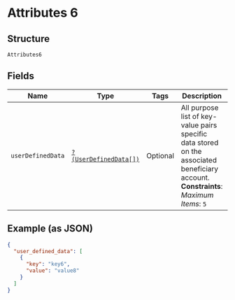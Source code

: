 
# Attributes 6

## Structure

`Attributes6`

## Fields

| Name | Type | Tags | Description | Getter | Setter |
|  --- | --- | --- | --- | --- | --- |
| `userDefinedData` | [`?(UserDefinedData[])`](../../doc/models/user-defined-data.md) | Optional | All purpose list of key-value pairs specific data stored on the associated beneficiary account.<br>**Constraints**: *Maximum Items*: `5` | getUserDefinedData(): ?array | setUserDefinedData(?array userDefinedData): void |

## Example (as JSON)

```json
{
  "user_defined_data": [
    {
      "key": "key6",
      "value": "value8"
    }
  ]
}
```

